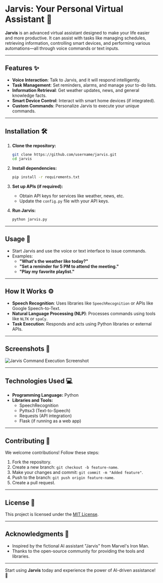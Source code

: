 # Jarvis: Your Personal Virtual Assistant 🤖  

**Jarvis** is an advanced virtual assistant designed to make your life easier and more productive. It can assist with tasks like managing schedules, retrieving information, controlling smart devices, and performing various automations—all through voice commands or text inputs.  

---

## Features ✨  

- **Voice Interaction**: Talk to Jarvis, and it will respond intelligently.  
- **Task Management**: Set reminders, alarms, and manage your to-do lists.  
- **Information Retrieval**: Get weather updates, news, and general knowledge facts.  
- **Smart Device Control**: Interact with smart home devices (if integrated).  
- **Custom Commands**: Personalize Jarvis to execute your unique commands.  

---

## Installation 🛠️  

1. **Clone the repository:**  
   ```bash  
   git clone https://github.com/username/jarvis.git  
   cd jarvis  
   ```  

2. **Install dependencies:**  
   ```bash  
   pip install -r requirements.txt  
   ```  

3. **Set up APIs (if required):**  
   - Obtain API keys for services like weather, news, etc.  
   - Update the `config.py` file with your API keys.  

4. **Run Jarvis:**  
   ```bash  
   python jarvis.py  
   ```  

---

## Usage 📖  

- Start Jarvis and use the voice or text interface to issue commands.  
- Examples:  
  - **"What's the weather like today?"**  
  - **"Set a reminder for 5 PM to attend the meeting."**  
  - **"Play my favorite playlist."**  

---

## How It Works ⚙️  

- **Speech Recognition**: Uses libraries like `SpeechRecognition` or APIs like Google Speech-to-Text.  
- **Natural Language Processing (NLP)**: Processes commands using tools like `NLTK` or `spaCy`.  
- **Task Execution**: Responds and acts using Python libraries or external APIs.  

---

## Screenshots 🌟  
![Jarvis Command Execution Screenshot](example-screenshot.png)  

---

## Technologies Used 💻  

- **Programming Language:** Python  
- **Libraries and Tools:**  
  - SpeechRecognition  
  - Pyttsx3 (Text-to-Speech)  
  - Requests (API integration)  
  - Flask (if running as a web app)  

---

## Contributing 🤝  

We welcome contributions! Follow these steps:  
1. Fork the repository.  
2. Create a new branch: `git checkout -b feature-name`.  
3. Make your changes and commit: `git commit -m "Added feature"`.  
4. Push to the branch: `git push origin feature-name`.  
5. Create a pull request.  

---

## License 📜  

This project is licensed under the [MIT License](LICENSE).  

---

## Acknowledgments 🌟  

- Inspired by the fictional AI assistant "Jarvis" from Marvel's Iron Man.  
- Thanks to the open-source community for providing the tools and libraries.  

---

Start using **Jarvis** today and experience the power of AI-driven assistance! 🚀
